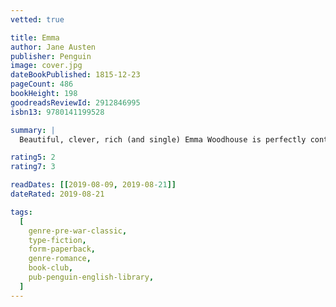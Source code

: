 ```yaml
---
vetted: true

title: Emma
author: Jane Austen
publisher: Penguin
image: cover.jpg
dateBookPublished: 1815-12-23
pageCount: 486
bookHeight: 198
goodreadsReviewId: 2912846995
isbn13: 9780141199528

summary: |
  Beautiful, clever, rich (and single) Emma Woodhouse is perfectly content with her life and sees no need for either love or marriage. Nothing, however, delights her more than interfering in the romantic lives of others. But when she ignores the warnings of her good friend Mr Knightley and attempts to arrange a suitable match for her protegee Harriet Smith, her carefully laid plans soon unravel and have consequences that she never expected. With its imperfect but charming heroine and its witty and subtle exploration of relationships, Emma is often seen as Jane Austen's most flawless work.

rating5: 2
rating7: 3

readDates: [[2019-08-09, 2019-08-21]]
dateRated: 2019-08-21

tags:
  [
    genre-pre-war-classic,
    type-fiction,
    form-paperback,
    genre-romance,
    book-club,
    pub-penguin-english-library,
  ]
---
```


